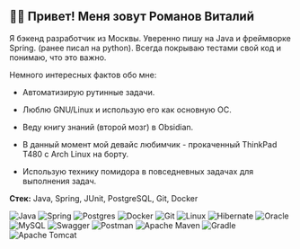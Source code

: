 ## 🙋‍♂️ Привет! Меня зовут Романов Виталий
Я бэкенд разработчик из Москвы. Уверенно пишу на Java и фреймворке Spring. (ранее писал на python). Всегда покрываю тестами свой код и понимаю, что это важно.

Немного интересных фактов обо мне:
- Автоматизирую рутинные задачи.

- Люблю GNU/Linux и использую его как основную ОС.
  
- Веду книгу знаний (второй мозг) в Obsidian.
  
- В данный момент мой девайс любимчик - прокаченный ThinkPad T480 с Arch Linux на борту.
  
- Использую технику помидора в повседневных задачах для выполнения задач.

**Стек:** Java, Spring, JUnit, PostgreSQL, Git, Docker

![Java](https://img.shields.io/badge/java-%23ED8B00.svg?style=for-the-badge&logo=openjdk&logoColor=white)
![Spring](https://img.shields.io/badge/spring-%236DB33F.svg?style=for-the-badge&logo=spring&logoColor=white)
![Postgres](https://img.shields.io/badge/postgres-%23316192.svg?style=for-the-badge&logo=postgresql&logoColor=white)
![Docker](https://img.shields.io/badge/docker-%230db7ed.svg?style=for-the-badge&logo=docker&logoColor=white)
![Git](https://img.shields.io/badge/git-%23F05033.svg?style=for-the-badge&logo=git&logoColor=white)
![Linux](https://img.shields.io/badge/Linux-FCC624?style=for-the-badge&logo=linux&logoColor=black)
![Hibernate](https://img.shields.io/badge/Hibernate-59666C?style=for-the-badge&logo=Hibernate&logoColor=white)
![Oracle](https://img.shields.io/badge/Oracle-F80000?style=for-the-badge&logo=oracle&logoColor=white)
![MySQL](https://img.shields.io/badge/mysql-%2300f.svg?style=for-the-badge&logo=mysql&logoColor=white)
![Swagger](https://img.shields.io/badge/-Swagger-%23Clojure?style=for-the-badge&logo=swagger&logoColor=white)
![Postman](https://img.shields.io/badge/Postman-FF6C37?style=for-the-badge&logo=postman&logoColor=white)
![Apache Maven](https://img.shields.io/badge/Apache%20Maven-C71A36?style=for-the-badge&logo=Apache%20Maven&logoColor=white)
![Gradle](https://img.shields.io/badge/Gradle-02303A.svg?style=for-the-badge&logo=Gradle&logoColor=white)
![Apache Tomcat](https://img.shields.io/badge/apache%20tomcat-%23F8DC75.svg?style=for-the-badge&logo=apache-tomcat&logoColor=black)
